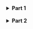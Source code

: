 <details><summary><b>Part 1</b></summary>
Started at: <br>
Finished at: <br>
Answer: <br>
</details>

<br>

<details><summary><b>Part 2</b></summary>
Started at: <br>
Finished at: <br>
Answer: <br>
</details>